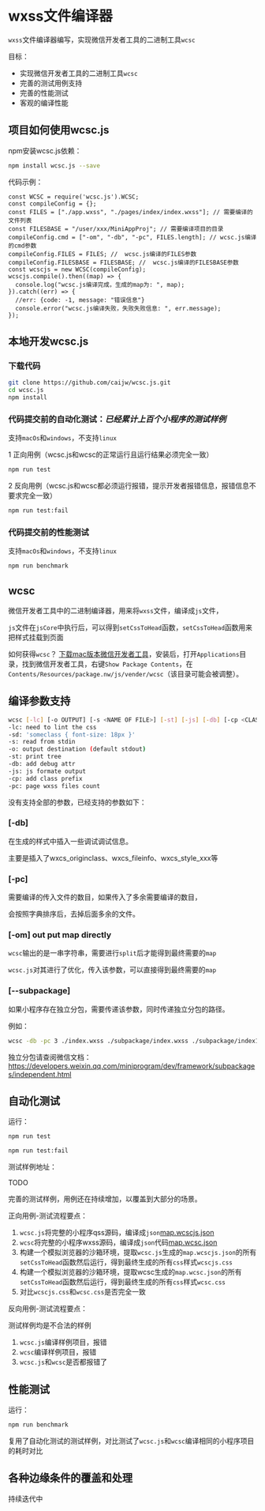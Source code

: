 # wxss文件编译器

`wxss`文件编译器编写，实现微信开发者工具的二进制工具`wcsc`

目标：

- 实现微信开发者工具的二进制工具`wcsc`
- 完善的测试用例支持
- 完善的性能测试
- 客观的编译性能

## 项目如何使用wcsc.js

npm安装wcsc.js依赖：

```sh
npm install wcsc.js --save
```

代码示例：

```nodejs
const WCSC = require('wcsc.js').WCSC;
const compileConfig = {};
const FILES = ["./app.wxss", "./pages/index/index.wxss"]; // 需要编译的文件列表
const FILESBASE = "/user/xxx/MiniAppProj"; // 需要编译项目的目录
compileConfig.cmd = ["-om", "-db", "-pc", FILES.length]; // wcsc.js编译的cmd参数
compileConfig.FILES = FILES; //  wcsc.js编译的FILES参数
compileConfig.FILESBASE = FILESBASE; //  wcsc.js编译的FILESBASE参数
const wcscjs = new WCSC(compileConfig);
wcscjs.compile().then((map) => {
  console.log("wcsc.js编译完成，生成的map为: ", map);
}).catch((err) => {
  //err: {code: -1, message: "错误信息"}
  console.error("wcsc.js编译失败，失败失败信息: ", err.message);
});
```

## 本地开发wcsc.js

### 下载代码

```sh
git clone https://github.com/caijw/wcsc.js.git
cd wcsc.js
npm install
```

### 代码提交前的自动化测试：***已经累计上百个小程序的测试样例***

支持`macOs`和`windows`，不支持`linux`

1 正向用例（wcsc.js和wcsc的正常运行且运行结果必须完全一致）

```sh
npm run test
```

2 反向用例（wcsc.js和wcsc都必须运行报错，提示开发者报错信息，报错信息不要求完全一致）

```sh
npm run test:fail
```

### 代码提交前的性能测试

支持`macOs`和`windows`，不支持`linux`

```sh
npm run benchmark
```

## wcsc

微信开发者工具中的二进制编译器，用来将`wxss`文件，编译成`js`文件，

`js`文件在`jsCore`中执行后，可以得到`setCssToHead`函数，`setCssToHead`函数用来把样式挂载到页面

如何获得`wcsc`？ [下载mac版本微信开发者工具](https://developers.weixin.qq.com/miniprogram/dev/devtools/download.html)，安装后，打开`Applications`目录，找到微信开发者工具，右键`Show Package Contents`，在`Contents/Resources/package.nw/js/vender/wcsc`（该目录可能会被调整）。

## 编译参数支持

```sh
wcsc [-lc] [-o OUTPUT] [-s <NAME OF FILE>] [-st] [-js] [-db] [-cp <CLASS PREFIX>] [-pc <FILE COUNT>] <[-sd <SOURCE DIRECTLY>] | <root_css_file..> [import_css_files..]>
-lc: need to lint the css
-sd: 'someclass { font-size: 18px }'
-s: read from stdin
-o: output destination (default stdout)
-st: print tree
-db: add debug attr
-js: js formate output
-cp: add class prefix
-pc: page wxss files count
```

没有支持全部的参数，已经支持的参数如下：

### [-db]

在生成的样式中插入一些调试调试信息。

主要是插入了wxcs_originclass、wxcs_fileinfo、wxcs_style_xxx等

### [-pc]

需要编译的传入文件的数目，如果传入了多余需要编译的数目，

会按照字典排序后，去掉后面多余的文件。

### [-om] out put map directly

`wcsc`输出的是一串字符串，需要进行`split`后才能得到最终需要的`map`

`wcsc.js`对其进行了优化，传入该参数，可以直接得到最终需要的`map`

### [--subpackage]

如果小程序存在独立分包，需要传递该参数，同时传递独立分包的路径。

例如：

```sh
wcsc -db -pc 3 ./index.wxss ./subpackage/index.wxss ./subpackage/index1.wxss --subpackage ./subpackage/
```

独立分包请查阅微信文档：<https://developers.weixin.qq.com/miniprogram/dev/framework/subpackages/independent.html>

## 自动化测试

运行：

```sh
npm run test
```

```sh
npm run test:fail
```

测试样例地址：

TODO

完善的测试样例，用例还在持续增加，以覆盖到大部分的场景。

正向用例-测试流程要点：

1. `wcsc.js`将完整的小程序qss源码，编译成`json`[map.wcscjs.json](TODO)
2. `wcsc`将完整的小程序wxss源码，编译成`json`代码[map.wcsc.json](TODO)
3. 构建一个模拟浏览器的沙箱环境，提取`wcsc.js`生成的`map.wcscjs.json`的所有`setCssToHead`函数然后运行，得到最终生成的所有`css`样式`wcscjs.css`
4. 构建一个模拟浏览器的沙箱环境，提取wcsc生成的`map.wcsc.json`的所有`setCssToHead`函数然后运行，得到最终生成的所有`css`样式`wcsc.css`
5. 对比`wcscjs.css`和`wcsc.css`是否完全一致

反向用例-测试流程要点：

测试样例均是不合法的样例

1. `wcsc.js`编译样例项目，报错
2. `wcsc`编译样例项目，报错
3. `wcsc.js`和`wcsc`是否都报错了

## 性能测试

运行：

```sh
npm run benchmark
```

复用了自动化测试的测试样例，对比测试了`wcsc.js`和`wcsc`编译相同的小程序项目的耗时对比

## 各种边缘条件的覆盖和处理

持续迭代中
